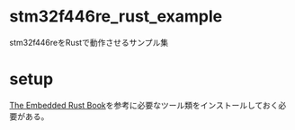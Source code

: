 # stm32f446re_rust_example
stm32f446reをRustで動作させるサンプル集

# setup
[The Embedded Rust Book](https://tomoyuki-nakabayashi.github.io/book/intro/index.html)を参考に必要なツール類をインストールしておく必要がある。
